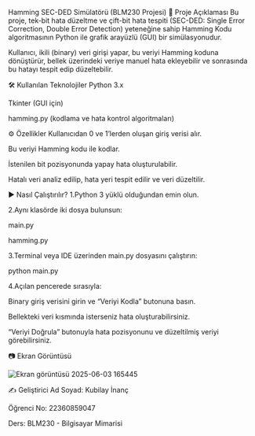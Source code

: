 Hamming SEC-DED Simülatörü (BLM230 Projesi)
📌 Proje Açıklaması
Bu proje, tek-bit hata düzeltme ve çift-bit hata tespiti (SEC-DED: Single Error Correction, Double Error Detection) yeteneğine sahip Hamming Kodu algoritmasının Python ile grafik arayüzlü (GUI) bir simülasyonudur.

Kullanıcı, ikili (binary) veri girişi yapar, bu veriyi Hamming koduna dönüştürür, bellek üzerindeki veriye manuel hata ekleyebilir ve sonrasında bu hatayı tespit edip düzeltebilir.

🛠 Kullanılan Teknolojiler
Python 3.x

Tkinter (GUI için)

hamming.py (kodlama ve hata kontrol algoritmaları)

⚙️ Özellikler
Kullanıcıdan 0 ve 1’lerden oluşan giriş verisi alır.

Bu veriyi Hamming kodu ile kodlar.

İstenilen bit pozisyonunda yapay hata oluşturulabilir.

Hatalı veri analiz edilip, hata yeri tespit edilir ve veri düzeltilir.

▶️ Nasıl Çalıştırılır?
1.Python 3 yüklü olduğundan emin olun.

2.Aynı klasörde iki dosya bulunsun:

main.py

hamming.py

3.Terminal veya IDE üzerinden main.py dosyasını çalıştırın:

python main.py

4.Açılan pencerede sırasıyla:

Binary giriş verisini girin ve “Veriyi Kodla” butonuna basın.

Bellekteki veri kısmında isterseniz hata oluşturabilirsiniz.

“Veriyi Doğrula” butonuyla hata pozisyonunu ve düzeltilmiş veriyi görebilirsiniz.

📷 Ekran Görüntüsü

![Ekran görüntüsü 2025-06-03 165445](https://github.com/user-attachments/assets/f5e46ae7-48cb-45a9-9b5e-eef6a392f7a2)

✍️ Geliştirici
Ad Soyad: Kubilay İnanç

Öğrenci No: 22360859047

Ders: BLM230 - Bilgisayar Mimarisi



